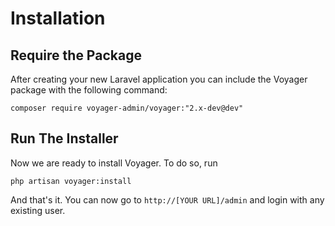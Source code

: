 # Installation

## Require the Package

After creating your new Laravel application you can include the Voyager package with the following command:

```
composer require voyager-admin/voyager:"2.x-dev@dev"
```

## Run The Installer

Now we are ready to install Voyager. To do so, run

```
php artisan voyager:install
```

And that's it. You can now go to `http://[YOUR URL]/admin` and login with any existing user.